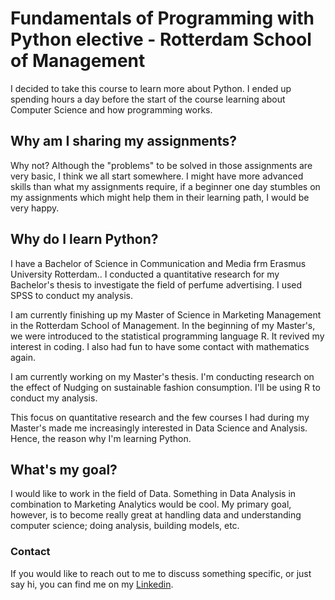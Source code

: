 # Fundamentals of Programming with Python elective - Rotterdam School of Management 
I decided to take this course to learn more about Python. 
I ended up spending hours a day before the start of the course learning about Computer Science and how programming works. 

## Why am I sharing my assignments? 
Why not? 
Although the "problems" to be solved in those assignments are very basic, I think we all start somewhere. 
I might have more advanced skills than what my assignments require, if a beginner one day stumbles on my assignments which might help them in their learning path, I would be very happy. 

## Why do I learn Python? 
I have a Bachelor of Science in Communication and Media frm Erasmus University Rotterdam.. I conducted a quantitative research for my Bachelor's thesis to investigate the field of perfume advertising. I used SPSS to conduct my analysis.

I am currently finishing up my Master of Science in Marketing Management in the Rotterdam School of Management. 
In the beginning of my Master's, we were introduced to the statistical programming language R. It revived my interest in coding. I also had fun to have some contact with mathematics again. 

I am currently working on my Master's thesis. I'm conducting research on the effect of Nudging on sustainable fashion consumption. I'll be using R to conduct my analysis. 

This focus on quantitative research and the few courses I had during my Master's made me increasingly interested in Data Science and Analysis. Hence, the reason why I'm learning Python. 

## What's my goal? 
I would like to work in the field of Data. Something in Data Analysis in combination to Marketing Analytics would be cool. 
My primary goal, however, is to become really great at handling data and understanding computer science; doing analysis, building models, etc. 

### Contact 
If you would like to reach out to me to discuss something specific, or just say hi, you can find me on my [Linkedin](https://www.linkedin.com/in/majdi-hentati/).
